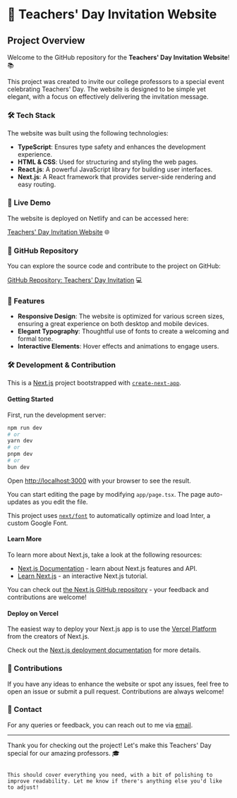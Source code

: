 # 🎉 Teachers' Day Invitation Website

## Project Overview

Welcome to the GitHub repository for the **Teachers' Day Invitation Website**! 📚

This project was created to invite our college professors to a special event celebrating Teachers' Day. The website is designed to be simple yet elegant, with a focus on effectively delivering the invitation message.

### 🛠️ Tech Stack

The website was built using the following technologies:

- **TypeScript**: Ensures type safety and enhances the development experience.
- **HTML & CSS**: Used for structuring and styling the web pages.
- **React.js**: A powerful JavaScript library for building user interfaces.
- **Next.js**: A React framework that provides server-side rendering and easy routing.

### 🚀 Live Demo

The website is deployed on Netlify and can be accessed here:

[Teachers' Day Invitation Website](https://invitebycs.netlify.app/) 🌐

### 📂 GitHub Repository

You can explore the source code and contribute to the project on GitHub:

[GitHub Repository: Teachers' Day Invitation](https://github.com/VOYAGER441/invite) 💻

### 📢 Features

- **Responsive Design**: The website is optimized for various screen sizes, ensuring a great experience on both desktop and mobile devices.
- **Elegant Typography**: Thoughtful use of fonts to create a welcoming and formal tone.
- **Interactive Elements**: Hover effects and animations to engage users.

### 🛠️ Development & Contribution

This is a [Next.js](https://nextjs.org/) project bootstrapped with [`create-next-app`](https://github.com/vercel/next.js/tree/canary/packages/create-next-app).

#### Getting Started

First, run the development server:

```bash
npm run dev
# or
yarn dev
# or
pnpm dev
# or
bun dev
```
Open [http://localhost:3000](http://localhost:3000) with your browser to see the result.

You can start editing the page by modifying `app/page.tsx`. The page auto-updates as you edit the file.

This project uses [`next/font`](https://nextjs.org/docs/basic-features/font-optimization) to automatically optimize and load Inter, a custom Google Font.

#### Learn More

To learn more about Next.js, take a look at the following resources:

- [Next.js Documentation](https://nextjs.org/docs) - learn about Next.js features and API.
- [Learn Next.js](https://nextjs.org/learn) - an interactive Next.js tutorial.

You can check out [the Next.js GitHub repository](https://github.com/vercel/next.js/) - your feedback and contributions are welcome!

#### Deploy on Vercel

The easiest way to deploy your Next.js app is to use the [Vercel Platform](https://vercel.com/new?utm_medium=default-template&filter=next.js&utm_source=create-next-app&utm_campaign=create-next-app-readme) from the creators of Next.js.

Check out the [Next.js deployment documentation](https://nextjs.org/docs/deployment) for more details.

### 🤝 Contributions

If you have any ideas to enhance the website or spot any issues, feel free to open an issue or submit a pull request. Contributions are always welcome!

### 📧 Contact

For any queries or feedback, you can reach out to me via [email](mailto:your-email@example.com).

---

Thank you for checking out the project! Let's make this Teachers' Day special for our amazing professors. 🎓
```

This should cover everything you need, with a bit of polishing to improve readability. Let me know if there's anything else you'd like to adjust!

